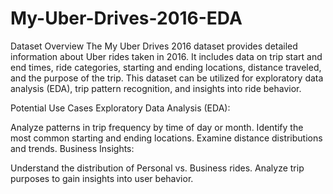 # My-Uber-Drives-2016-EDA

Dataset Overview
The My Uber Drives 2016 dataset provides detailed information about Uber rides taken in 2016. It includes data on trip start and end times, ride categories, starting and ending locations, distance traveled, and the purpose of the trip. This dataset can be utilized for exploratory data analysis (EDA), trip pattern recognition, and insights into ride behavior. 

Potential Use Cases
Exploratory Data Analysis (EDA):

Analyze patterns in trip frequency by time of day or month.
Identify the most common starting and ending locations.
Examine distance distributions and trends.
Business Insights:

Understand the distribution of Personal vs. Business rides.
Analyze trip purposes to gain insights into user behavior.
